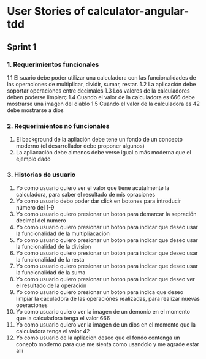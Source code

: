 # User Stories of calculator-angular-tdd
## Sprint 1

### 1. Requerimientos funcionales 
  1.1 El suario debe poder utilizar una calculadora con las funcionalidades de  las operaciones de multiplicar, dividir, sumar, restar.
  1.2 La aplicación debe soportar operaciones entre decimales
  1.3 Los valores de la calculadores deben poderse limpiarç
  1.4 Cuando el valor de la calculadora es 666 debe mostrarse una imagen del diablo
  1.5 Cuando el valor de la calculadora es 42 debe mostrarse a dios

### 2. Requerimientos no funcionales
  1. El background de la apliación debe tene un fondo de un concepto moderno (el desarrollador debe proponer algunos)
  2. La apliacación debe almenos debe verse igual o más moderna que el ejemplo dado
  
### 3. Historias de usuario
  1. Yo como usuario quiero ver el valor que tiene acutalmente la calculadora, para saber el resultado de mis opraciones
  2. Yo como usuario debo poder dar click en botones para introducir número del 1-9
  3. Yo como usuario quiero presionar un boton para demarcar la sepración decimal del numero
  4. Yo como usuario quiero presionar un boton para indicar que deseo usar la funcionalidad de la multipliacación
  5. Yo como usuario quiero presionar un boton para indicar que deseo usar la funcionalidad de la division
  6. Yo como usuario quiero presionar un boton para indicar que deseo usar la funcionalidad de la resta
  7. Yo como usuario quiero presionar un boton para indicar que deseo usar la funcionalidad de la suma
  8. Yo como usuario quiero presionar un boton para indicar que deseo ver el resultado de la operación
  9. Yo como usuario quiero presionar un boton para indica que deseo limpiar la caculadora de las operaciónes realizadas, para realizar nuevas operaciones
  10. Yo como usuario quiero ver la imagen de un demonio en el momento que la calculadora tenga el valor 666
  11. Yo como usuario quiero ver la imagen de un dios en el momento que la calculadora tenga el valor 42
  12. Yo como usuario de la apliacion deseo que el fondo contenga un conepto moderno para que me sienta como usandolo y me agrade estar allí

